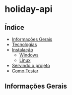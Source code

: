 # holiday-api

## Índice
<!--ts-->
   * [Informações Gerais](#infos-gerais)
   * [Tecnologias](#tecnologias)
   * [Instalação](#instalacao)
      * [Windows](#windows)
      * [Linux](#linux)
   * [Servindo o projeto](#servindo-projeto)
   * [Como Testar](#testes)
<!--te-->

## Informações Gerais
